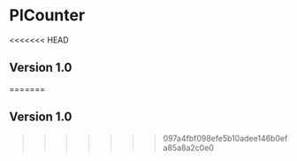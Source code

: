 # PICounter 
<<<<<<< HEAD
## Version 1.0
=======
## Version 1.0
>>>>>>> 097a4fbf098efe5b10adee146b0efa85a8a2c0e0

